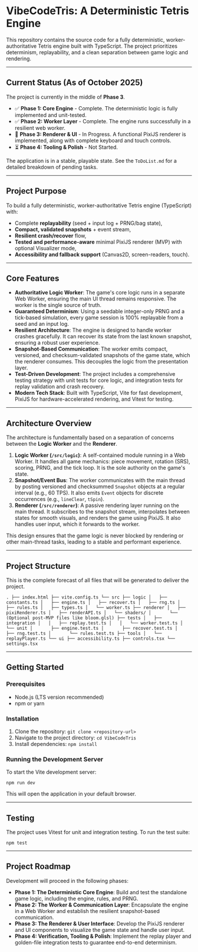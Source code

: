# VibeCodeTris: A Deterministic Tetris Engine

This repository contains the source code for a fully deterministic, worker-authoritative Tetris engine built with TypeScript. The project prioritizes determinism, replayability, and a clean separation between game logic and rendering.

---
## Current Status (As of October 2025)

The project is currently in the middle of **Phase 3**.

*   ✅ **Phase 1: Core Engine** - Complete. The deterministic logic is fully implemented and unit-tested.
*   ✅ **Phase 2: Worker Layer** - Complete. The engine runs successfully in a resilient web worker.
*   🚧 **Phase 3: Renderer & UI** - In Progress. A functional PixiJS renderer is implemented, along with complete keyboard and touch controls.
*   ⏳ **Phase 4: Tooling & Polish** - Not Started.

The application is in a stable, playable state. See the `ToDoList.md` for a detailed breakdown of pending tasks.

---
## Project Purpose

To build a fully deterministic, worker-authoritative Tetris engine (TypeScript) with:

*   Complete **replayability** (seed + input log + PRNG/bag state),
*   **Compact, validated snapshots** + event stream,
*   **Resilient crash/recover** flow,
*   **Tested and performance-aware** minimal PixiJS renderer (MVP) with optional Visualizer mode,
*   **Accessibility and fallback support** (Canvas2D, screen-readers, touch).

---

## Core Features

*   **Authoritative Logic Worker**: The game's core logic runs in a separate Web Worker, ensuring the main UI thread remains responsive. The worker is the single source of truth.
*   **Guaranteed Determinism**: Using a seedable integer-only PRNG and a tick-based simulation, every game session is 100% replayable from a seed and an input log.
*   **Resilient Architecture**: The engine is designed to handle worker crashes gracefully. It can recover its state from the last known snapshot, ensuring a robust user experience.
*   **Snapshot-Based Communication**: The worker emits compact, versioned, and checksum-validated snapshots of the game state, which the renderer consumes. This decouples the logic from the presentation layer.
*   **Test-Driven Development**: The project includes a comprehensive testing strategy with unit tests for core logic, and integration tests for replay validation and crash recovery.
*   **Modern Tech Stack**: Built with TypeScript, Vite for fast development, PixiJS for hardware-accelerated rendering, and Vitest for testing.

---

## Architecture Overview

The architecture is fundamentally based on a separation of concerns between the **Logic Worker** and the **Renderer**.

1.  **Logic Worker (`/src/logic`)**: A self-contained module running in a Web Worker. It handles all game mechanics: piece movement, rotation (SRS), scoring, PRNG, and the tick loop. It is the sole authority on the game's state.
2.  **Snapshot/Event Bus**: The worker communicates with the main thread by posting versioned and checksummed `Snapshot` objects at a regular interval (e.g., 60 TPS). It also emits `Event` objects for discrete occurrences (e.g., `lineClear`, `tSpin`).
3.  **Renderer (`/src/renderer`)**: A passive rendering layer running on the main thread. It subscribes to the snapshot stream, interpolates between states for smooth visuals, and renders the game using PixiJS. It also handles user input, which it forwards to the worker.

This design ensures that the game logic is never blocked by rendering or other main-thread tasks, leading to a stable and performant experience.

---

## Project Structure

This is the complete forecast of all files that will be generated to deliver the project.

`
.
├── index.html
├── vite.config.ts
└── src
    ├── logic
    │   ├── constants.ts
    │   ├── engine.ts
    │   ├── recover.ts
    │   ├── rng.ts
    │   ├── rules.ts
    │   ├── types.ts
    │   └── worker.ts
    ├── renderer
    │   ├── pixiRenderer.ts
    │   ├── renderAPI.ts
    │   └── shaders/
    │       └── (Optional post-MVP files like bloom.glsl)
    ├── tests
    │   ├── integration
    │   │   ├── replay.test.ts
    │   │   └── worker.test.ts
    │   └── unit
    │       ├── engine.test.ts
    │       ├── recover.test.ts
    │       ├── rng.test.ts
    │       └── rules.test.ts
    ├── tools
    │   └── replayPlayer.ts
    └── ui
        ├── accessibility.ts
        ├── controls.tsx
        └── settings.tsx
`

---

## Getting Started

### Prerequisites

*   Node.js (LTS version recommended)
*   npm or yarn

### Installation

1.  Clone the repository:
    `git clone <repository-url>`
2.  Navigate to the project directory:
    `cd VibeCodeTris`
3.  Install dependencies:
    `npm install`

### Running the Development Server

To start the Vite development server:

`npm run dev`

This will open the application in your default browser.

---

## Testing

The project uses Vitest for unit and integration testing. To run the test suite:

`npm test`

---

## Project Roadmap

Development will proceed in the following phases:

*   **Phase 1: The Deterministic Core Engine**: Build and test the standalone game logic, including the engine, rules, and PRNG.
*   **Phase 2: The Worker & Communication Layer**: Encapsulate the engine in a Web Worker and establish the resilient snapshot-based communication.
*   **Phase 3: The Renderer & User Interface**: Develop the PixiJS renderer and UI components to visualize the game state and handle user input.
*   **Phase 4: Verification, Tooling & Polish**: Implement the replay player and golden-file integration tests to guarantee end-to-end determinism.
